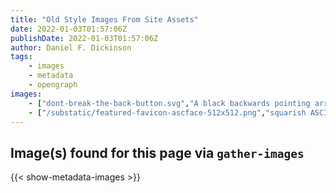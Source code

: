 ```yaml
---
title: "Old Style Images From Site Assets"
date: 2022-01-03T01:57:06Z
publishDate: 2022-01-03T01:57:06Z
author: Daniel F. Dickinson
tags:
    - images
    - metadata
    - opengraph
images:
    - ["dont-break-the-back-button.svg","A black backwards pointing arrow with a red 'stop' circle over the top"]
    - ["/substatic/featured-favicon-ascface-512x512.png","squarish ASCII art smiley"]
---
```


## Image(s) found for this page via ``gather-images``

{{< show-metadata-images >}}
